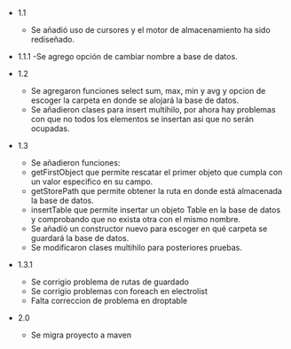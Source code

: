 - 1.1
    - Se añadió uso de cursores y el motor de almacenamiento ha sido rediseñado.
- 1.1.1 
    -Se agrego opción de cambiar nombre a base de datos.

- 1.2 
    - Se agregaron funciones select sum, max, min y avg y opcion de escoger la carpeta en donde
    se alojará la base de datos.
    - Se añadieron clases para insert multihilo, por ahora hay problemas con que no todos los elementos se insertan 	asi que no serán ocupadas.

- 1.3
    - Se añadieron funciones:
    - getFirstObject que permite rescatar el primer objeto que cumpla con un valor especifico en su campo.
    - getStorePath que permite obtener la ruta en donde está almacenada la base de datos.
    - insertTable que permite insertar un objeto Table en la base de datos y comprobando que no exista otra con el mismo nombre.
    - Se añadió un constructor nuevo para escoger en qué carpeta se guardará la base de datos.
    - Se modificaron clases multihilo para posteriores pruebas.

- 1.3.1 
    - Se corrigio problema de rutas de guardado
    - Se corrigio problemas con foreach en electrolist
    - Falta correccion de problema en droptable
    
- 2.0
    - Se migra proyecto a maven
